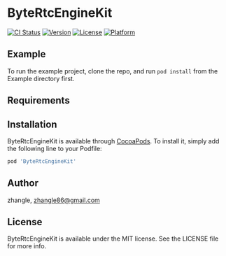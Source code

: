 # ByteRtcEngineKit

[![CI Status](http://img.shields.io/travis/zhangle/ByteRtcEngineKit.svg?style=flat)](https://travis-ci.org/zhangle/ByteRtcEngineKit)
[![Version](https://img.shields.io/cocoapods/v/ByteRtcEngineKit.svg?style=flat)](http://cocoapods.org/pods/ByteRtcEngineKit)
[![License](https://img.shields.io/cocoapods/l/ByteRtcEngineKit.svg?style=flat)](http://cocoapods.org/pods/ByteRtcEngineKit)
[![Platform](https://img.shields.io/cocoapods/p/ByteRtcEngineKit.svg?style=flat)](http://cocoapods.org/pods/ByteRtcEngineKit)

## Example

To run the example project, clone the repo, and run `pod install` from the Example directory first.

## Requirements

## Installation

ByteRtcEngineKit is available through [CocoaPods](http://cocoapods.org). To install
it, simply add the following line to your Podfile:

```ruby
pod 'ByteRtcEngineKit'
```

## Author

zhangle, zhangle86@gmail.com

## License

ByteRtcEngineKit is available under the MIT license. See the LICENSE file for more info.
